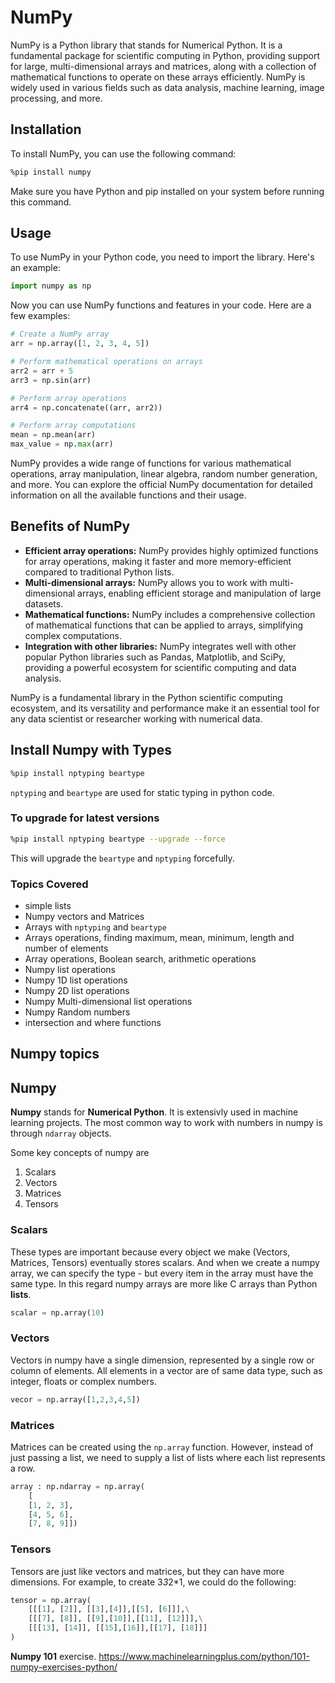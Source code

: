 # NumPy

NumPy is a Python library that stands for Numerical Python. It is a fundamental package for scientific computing in Python, providing support for large, multi-dimensional arrays and matrices, along with a collection of mathematical functions to operate on these arrays efficiently. NumPy is widely used in various fields such as data analysis, machine learning, image processing, and more.

## Installation

To install NumPy, you can use the following command:

```bash
%pip install numpy
```

Make sure you have Python and pip installed on your system before running this command.

## Usage

To use NumPy in your Python code, you need to import the library. Here's an example:

```python
import numpy as np
```

Now you can use NumPy functions and features in your code. Here are a few examples:

```python
# Create a NumPy array
arr = np.array([1, 2, 3, 4, 5])

# Perform mathematical operations on arrays
arr2 = arr + 5
arr3 = np.sin(arr)

# Perform array operations
arr4 = np.concatenate((arr, arr2))

# Perform array computations
mean = np.mean(arr)
max_value = np.max(arr)
```

NumPy provides a wide range of functions for various mathematical operations, array manipulation, linear algebra, random number generation, and more. You can explore the official NumPy documentation for detailed information on all the available functions and their usage.

## Benefits of NumPy

- **Efficient array operations:** NumPy provides highly optimized functions for array operations, making it faster and more memory-efficient compared to traditional Python lists.
- **Multi-dimensional arrays:** NumPy allows you to work with multi-dimensional arrays, enabling efficient storage and manipulation of large datasets.
- **Mathematical functions:** NumPy includes a comprehensive collection of mathematical functions that can be applied to arrays, simplifying complex computations.
- **Integration with other libraries:** NumPy integrates well with other popular Python libraries such as Pandas, Matplotlib, and SciPy, providing a powerful ecosystem for scientific computing and data analysis.

NumPy is a fundamental library in the Python scientific computing ecosystem, and its versatility and performance make it an essential tool for any data scientist or researcher working with numerical data.

## Install Numpy with Types

```bash
%pip install nptyping beartype
```

`nptyping` and `beartype` are used for static typing in python code.

### To upgrade for latest versions

```bash
%pip install nptyping beartype --upgrade --force
```

This will upgrade the `beartype` and `nptyping` forcefully.

### Topics Covered

- simple lists
- Numpy vectors and Matrices
- Arrays with `nptyping` and `beartype`
- Arrays operations, finding maximum, mean, minimum, length and number of elements
- Array operations, Boolean search, arithmetic operations
- Numpy list operations
- Numpy 1D list operations
- Numpy 2D list operations
- Numpy Multi-dimensional list operations
- Numpy Random numbers
- intersection and where functions

## Numpy topics

## Numpy

**Numpy** stands for **Numerical Python**. It is extensivly used in machine learning projects. The most common way to work with numbers in numpy is through `ndarray` objects.

Some key concepts of numpy are

1. Scalars
2. Vectors
3. Matrices
4. Tensors

### Scalars

These types are important because every object we make (Vectors, Matrices, Tensors) eventually stores scalars. And when we create a numpy array, we can specify the type - but every item in the array must have the same type. In this regard numpy arrays are more like C arrays than Python **lists**.

```py
scalar = np.array(10)
```

### Vectors

Vectors in numpy have a single dimension, represented by a single row or column of elements. All elements in a vector are of same data type, such as integer, floats or complex numbers.

```py
vecor = np.array([1,2,3,4,5])
```

### Matrices

Matrices can be created using the `np.array` function. However, instead of just passing a list, we need to supply a list of lists where each list represents a row.

```py
array : np.ndarray = np.array(
    [
    [1, 2, 3],
    [4, 5, 6],
    [7, 8, 9]])
```

### Tensors

Tensors are just like vectors and matrices, but they can have more dimensions. For example, to create 3*3*2*1, we could do the following:

```py
tensor = np.array(
    [[[1], [2]], [[3],[4]],[[5], [6]]],\
    [[[7], [8]], [[9],[10]],[[11], [12]]],\
    [[[13], [14]], [[15],[16]],[[17], [18]]]
)
```

**Numpy 101** exercise. <https://www.machinelearningplus.com/python/101-numpy-exercises-python/>
